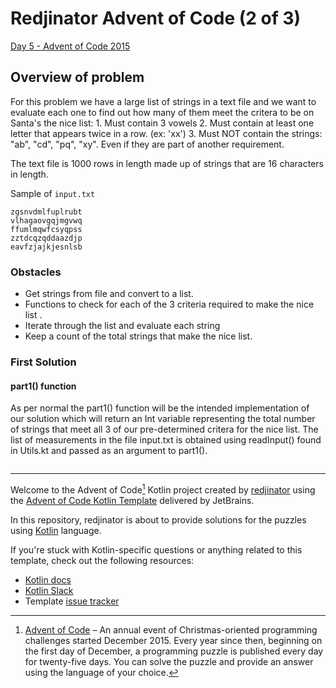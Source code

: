 # Redjinator Advent of Code (2 of 3)

[Day 5 - Advent of Code 2015](https://adventofcode.com/2015/day/5)

## Overview of problem
For this problem we have a large list of strings in a text file and we want to evaluate each one to find out how many of them meet the critera to be on Santa's the nice list:
    1. Must contain 3 vowels
    2. Must contain at least one letter that appears twice in a row. (ex: 'xx')
    3. Must NOT contain the strings: "ab", "cd", "pq", "xy". Even if they are part of another requirement.

The text file is 1000 rows in length made up of strings that are 16 characters in length.

Sample of `input.txt`
```
zgsnvdmlfuplrubt
vlhagaovgqjmgvwq
ffumlmqwfcsyqpss
zztdcqzqddaazdjp
eavfzjajkjesnlsb
```

### Obstacles
* Get strings from file and convert to a list.
* Functions to check for each of the 3 criteria required to make the nice list .
* Iterate through the list and evaluate each string
* Keep a count of the total strings that make the nice list.

### First Solution

#### part1() function
As per normal the part1() function will be the intended implementation of our solution which will return an Int variable representing the total number of strings that meet all 3 of our pre-determined critera for the nice list. The list of measurements in the file input.txt is obtained using readInput() found in Utils.kt and passed as an argument to part1().
```

```
---

Welcome to the Advent of Code[^aoc] Kotlin project created by [redjinator][github] using the [Advent of Code Kotlin Template][template] delivered by JetBrains.

In this repository, redjinator is about to provide solutions for the puzzles using [Kotlin][kotlin] language.

If you're stuck with Kotlin-specific questions or anything related to this template, check out the following resources:

- [Kotlin docs][docs]
- [Kotlin Slack][slack]
- Template [issue tracker][issues]


[^aoc]:
    [Advent of Code][aoc] – An annual event of Christmas-oriented programming challenges started December 2015.
    Every year since then, beginning on the first day of December, a programming puzzle is published every day for twenty-five days.
    You can solve the puzzle and provide an answer using the language of your choice.

[aoc]: https://adventofcode.com
[docs]: https://kotlinlang.org/docs/home.html
[github]: https://github.com/redjinator
[issues]: https://github.com/kotlin-hands-on/advent-of-code-kotlin-template/issues
[kotlin]: https://kotlinlang.org
[slack]: https://surveys.jetbrains.com/s3/kotlin-slack-sign-up
[template]: https://github.com/kotlin-hands-on/advent-of-code-kotlin-template
